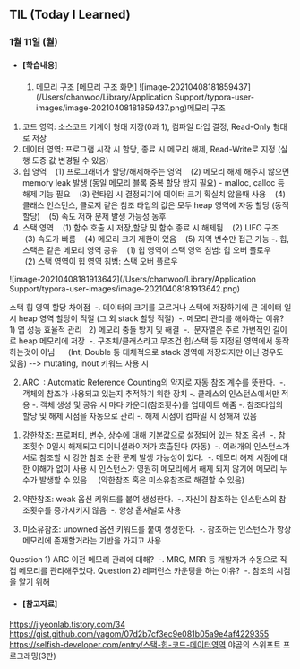 ## TIL (Today I Learned)
### 1월 11일 (월)

- #### [학습내용]

  1. 메모리 구조
  [메모리 구조 화면]
  ![image-20210408181859437](/Users/chanwoo/Library/Application Support/typora-user-images/image-20210408181859437.png)메모리 구조
1) 코드 영역: 소스코드 기계어 형태 저장(0과 1), 컴파일 타입 결정, Read-Only 형태로 저장
2) 데이터 영역: 프로그램 시작 시 할당, 종료 시 메모리 해제, Read-Write로 지정 (실행 도중 값 변경될 수 있음)
3) 힙 영역
   (1) 프로그래머가 할당/해제해주는 영역
   (2) 메모리 해제 해주지 않으면 memory leak 발생 (동일 메모리 블록 중복 할당 방지 필요) - malloc, calloc 등 해제 기능 필요
   (3) 런타임 시 결정되기에 데이터 크기 확실치 않을때 사용
   (4) 클래스 인스턴스, 클로저 같은 참조 타입의 값은 모두 heap 영역에 자동 할당 (동적 할당)
   (5) 속도 저하 문제 발생 가능성 농후
4) 스택 영역
   (1) 함수 호출 시 저장,할당 및 함수 종료 시 해제됨
   (2) LIFO 구조
   (3) 속도가 빠름
   (4) 메모리 크기 제한이 있음
   (5) 지역 변수만 접근 가능
-. 힙,스택은 같은 메모리 영역 공유
   (1) 힙 영역이 스택 영역 침범: 힙 오버 플로우
   (2) 스택 영역이 힙 영역 침범: 스택 오버 플로우

![image-20210408181913642](/Users/chanwoo/Library/Application Support/typora-user-images/image-20210408181913642.png)


  스택 힙 영역 할당 차이점
 -. 데이터의 크기를 모르거나 스택에 저장하기에 큰 데이터 일 시 heap 영역 할당이 적절 (그 외 stack 할당 적절)
 -. 메모리 관리를 해야하는 이유?
  1) 앱 성능 효율적 관리
  2) 메모리 충돌 방지 및 해결
 -.  문자열은 주로 가변적인 길이로 heap 메모리에 저장
 -. 구조체/클래스라고 무조건 힙/스택 등 지정된 영역에서 동작하는것이 아님
     (Int, Double 등 대체적으로 stack 영역에 저장되지만 아닌 경우도 있음) --> mutating, inout 키워드 사용 시

  2. ARC
 : Automatic Reference Counting의 약자로 자동 참조 계수를 뜻한다.
 -. 객체의 참조가 사용되고 있는지 추적하기 위한 장치
-. 클래스의 인스턴스에서만 적용
-. 객체 생성 및 공유 시 마다 카운터(참조횟수)를 업데이트 해줌
-. 참조타입의 할당 및 해제 시점을 자동으로 관리
-. 해제 시점이 컴파일 시 정해져 있음

  1) 강한참조: 프로퍼티, 변수, 상수에 대해 기본값으로 설정되어 있는 참조 옵션
 -. 참조횟수 0일시 해제되고 디이니셜라이저가 호출된다 (자동)
 -. 여러개의 인스턴스가 서로 참조할 시 강한 참조 순환 문제 발생 가능성이 있다.
 -. 메모리 해제 시점에 대한 이해가 없이 사용 시 인스턴스가 영원히 메모리에서 해제 되지 않기에 메모리 누수가 발생할 수 있음
    (약한참조 혹은 미소유참조로 해결할 수 있음)

  2) 약한참조: weak 옵션 키워드를 붙여 생성한다.
 -. 자신이 참조하는 인스턴스의 참조횟수를 증가시키지 않음
 -. 항상 옵셔널로 사용

  3) 미소유참조: unowned 옵션 키워드를 붙여 생성한다.
 -. 참조하는 인스턴스가 항상 메모리에 존재할거라는 기반을 가지고 사용

  Question 1) ARC 이전 메모리 관리에 대해?
 -. MRC, MRR 등 개발자가 수동으로 직접 메모리를 관리해주었다.
  Question 2) 레퍼런스 카운팅을 하는 이유?
 -. 참조의 시점을 알기 위해

- #### [참고자료]
https://jiyeonlab.tistory.com/34
https://gist.github.com/yagom/07d2b7cf3ec9e081b05a9e4af4229355
https://selfish-developer.com/entry/스택-힙-코드-데이터영역
야곰의 스위프트 프로그래밍(3판)
